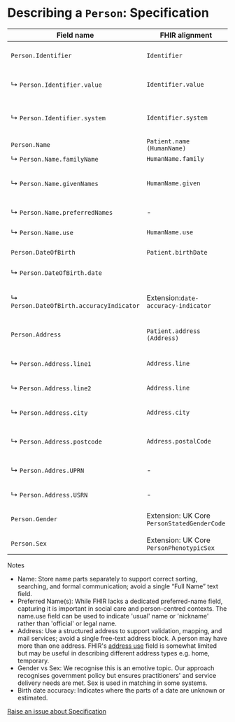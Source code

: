 # Describing a `Person`: Specification

|Field name|FHIR alignment|PDS alignment|Cardinality|Data Type & Format|Description|
|----------|--------------|-------------|-----------|------------------|-----------|
|`Person.Identifier`|`Identifier`||1, Many (MUST)|Object|Unique identifiers (IDs) associated with the person.|
|↳ `Person.Identifier.value`|`Identifier.value`|`UNIQUE_REFERENCE`|1 (MUST)|String(UTF-8)|A single unique identifier attached to the person (e.g., NHS number).|
|↳ `Person.Identifier.system`|`Identifier.system`||1 (MUST)|URI|System that the identifier adheres to (e.g., https://fhir.nhs.uk/Id/nhs-number).|
|`Person.Name`|`Patient.name (HumanName)`|-|1 (MUST)|Object|Container for name parts.|
|↳ `Person.Name.familyName`|`HumanName.family`|`FAMILY_NAME`|1, Many (MUST)|String(UTF-8)|Surname or family name.|
|↳ `Person.Name.givenNames`|`HumanName.given`|`GIVEN_NAME`|1, Many (MUST)|String(UTF-8)|First and any middle names. If multiple, store as separate entries if possible.|
|↳ `Person.Name.preferredNames`|-|`OTHER_GIVEN_NAME`|0, Many (MAY)|String(UTF-8)|Any preferred names used by the person.|
|↳ `Person.Name.use`|`HumanName.use`||0,1 (SHOULD)|`PersonNameUseCode`|How this name instance is used.|
|`Person.DateOfBirth`|`Patient.birthDate`|`DATE_OF_BIRTH`|1 (MUST)||The person's date of birth.|
|↳ `Person.DateOfBirth.date`|| - |0,1 (MAY)|Date (ISO8601: `YYYY-MM-DD`)|ISO8601 formatted dat of birth.|
|↳ `Person.DateOfBirth.accuracyIndicator`|Extension:`date-accuracy-indicator`| - |0,1 (MAY)|`DateOfBirthaccuracyIndicatorCode`|Indicates which parts of the date are known to be accurate (A), estimated (E) or unknown (U)|
|`Person.Address`|`Patient.address (Address)`|-|0, Many (SHOULD)|Object|Physical location(s) where the person can be contacted.|
|↳ `Person.Address.line1`|`Address.line`|`ADDRESS_LINE1`|1 (MUST, if Address is present)|String(UTF-8)|Street address, c/o.|
|↳ `Person.Address.line2`|`Address.line`|`ADDRESS_LINE2`|0,1 (MAY)|String(UTF-8)|Apartment, suite, unit, building, floor, etc.|
|↳ `Person.Address.city`|`Address.city`|-|1 (MUST, if Address is present)|String(UTF-8)|City, town, or village.|
|↳ `Person.Address.postcode`|`Address.postalCode`|`POSTCODE`|1 (MUST, if Address is present)|String(UTF-8)|Postcode for address.|
|↳ `Person.Addres.UPRN`|-|-|0,1 (MAY)|Float16|Unique Property Reference Number of the address.|
|↳ `Person.Address.USRN`|-|-|0,1 (MAY)|Float16|Unique Street Reference Number of the address.|
|`Person.Gender`|Extension: UK Core `PersonStatedGenderCode`|`PERSON_STATED_GENDER_CODE`|`PersonGenderCode`|The person’s stated gender. This information does not pertain to biological sex.|
|`Person.Sex`|Extension: UK Core `PersonPhenotypicSex`|`PERSON_PHENOTYPIC_SEX`|0,1 (MAY)|PersonSexCode|Observed phenotypic sex, where recorded.|


Notes
- Name: Store name parts separately to support correct sorting, searching, and formal communication; avoid a single “Full Name” text field.
- Preferred Name(s): While FHIR lacks a dedicated preferred-name field, capturing it is important in social care and person-centred contexts. The name.use field can be used to indicate 'usual' name or 'nickname' rather than 'official' or legal name.
- Address: Use a structured address to support validation, mapping, and mail services; avoid a single free-text address block. A person may have more than one address. FHIR's [address use](https://packages.fhir.org/guide/uk-core-implementation-guide/Home/Guidance/DataTypeGuidance/Address?version=0.1.0) field is somewhat limited but may be useful in describing different address types e.g. home, temporary.
- Gender vs Sex: We recognise this is an emotive topic. Our approach recognises government policy but ensures practitioners' and service delivery needs are met. Sex is used in matching in some systems.
- Birth date accuracy: Indicates where the parts of a date are unknown or estimated.


<a href="https://github.com/SocialCareData/person-standard/issues/new?template=content_issue.yml&title=Issue+regarding+People+Spec+Specification" class="web-button" target="_blank">Raise an issue about Specification</a>
